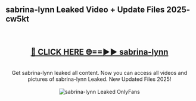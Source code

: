 <h2>sabrina-lynn Leaked Video + Update Files 2025- cw5kt</h2>
<br>
<div align="center">
<h2><a href="https://libra.edu.pl?sabrina-lynn" rel="nofollow">🔴 CLICK HERE 🌐==►► sabrina-lynn</a></h2>
<br>
Get sabrina-lynn leaked all content. Now you can access all videos and pictures of sabrina-lynn Leaked. New Updated Files 2025!
<br>
<br>
<a href="https://libra.edu.pl?sabrina-lynn" rel="nofollow" data-target="animated-image.originalLink"><img src="https://i.ibb.co.com/WyWwxjT/player-gif2.gif" alt="sabrina-lynn Leaked OnlyFans" style="max-width: 100%; display: inline-block;" data-target="animated-image.originalImage"></a>
</div>
<br>